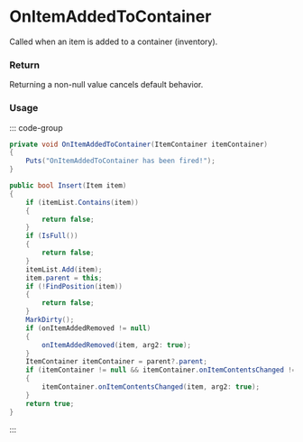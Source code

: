 # OnItemAddedToContainer
<Badge type="info" text="Item"/>[<Badge type="danger" text="Carbon Compatible"/>](https://github.com/CarbonCommunity/Carbon)[<Badge type="warning" text="Oxide Compatible"/>](https://github.com/OxideMod/Oxide.Rust)
Called when an item is added to a container (inventory).

### Return
Returning a non-null value cancels default behavior.

### Usage
::: code-group
```csharp [Example]
private void OnItemAddedToContainer(ItemContainer itemContainer)
{
	Puts("OnItemAddedToContainer has been fired!");
}
```
```csharp [Source — Assembly-CSharp @ ItemContainer]
public bool Insert(Item item)
{
	if (itemList.Contains(item))
	{
		return false;
	}
	if (IsFull())
	{
		return false;
	}
	itemList.Add(item);
	item.parent = this;
	if (!FindPosition(item))
	{
		return false;
	}
	MarkDirty();
	if (onItemAddedRemoved != null)
	{
		onItemAddedRemoved(item, arg2: true);
	}
	ItemContainer itemContainer = parent?.parent;
	if (itemContainer != null && itemContainer.onItemContentsChanged != null)
	{
		itemContainer.onItemContentsChanged(item, arg2: true);
	}
	return true;
}

```
:::
